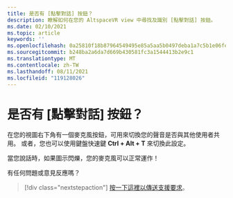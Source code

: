 ```yaml
---
title: 是否有 [點擊對話] 按鈕？
description: 瞭解如何在您的 AltspaceVR view 中尋找及識別 [點擊對話] 按鈕。
ms.date: 02/10/2021
ms.topic: article
keywords: ''
ms.openlocfilehash: 0a25810f18b87964549495e85a5aa5b0497deba1a7c5b1e06fefa7e1ab78ba1e
ms.sourcegitcommit: b248ba2a6da7d669b430581fc3a1544413b2e9c1
ms.translationtype: MT
ms.contentlocale: zh-TW
ms.lasthandoff: 08/11/2021
ms.locfileid: "119128026"
---
```

# <a name="is-there-a-push-to-talk-button"></a>是否有 [點擊對話] 按鈕？

在您的視圖右下角有一個麥克風按鈕，可用來切換您的聲音是否與其他使用者共用。 或者，您也可以使用鍵盤快速鍵 **Ctrl + Alt + T** 來切換此設定。 
 
當您說話時，如果圖示閃爍，您的麥克風可以正常運作！
 
有任何問題或意見反應嗎？ 

> [!div class="nextstepaction"]
> [按一下這裡以傳送支援要求](https://help.altvr.com/hc/requests/new)。